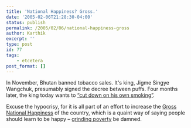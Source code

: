 ```yaml
---
title: 'National Happiness? Gross.'
date: '2005-02-06T21:28:30-04:00'
status: publish
permalink: /2005/02/06/national-happiness-gross
author: Karthik
excerpt: ''
type: post
id: 77
tags:
    - etcetera
post_format: []
---
```

 In November, Bhutan banned tobacco sales. It's king, Jigme Singye Wangchuk, presumably signed the decree between puffs. Four months later, the king today wants to [“cut down on his own smoking”](http://www.hindu.com/2005/02/07/stories/2005020702091000.htm).

Excuse the hypocrisy, for it is all part of an effort to increase the [Gross National Happiness](http://www.bhutanstudies.org.bt/announce/announce.htm#annoucement2) of the country, which is a quaint way of saying people should learn to be happy – [grinding poverty](http://www.economist.com/displaystory.cfm?story_id=S%27%29%28%3C%28QA%3F%22%23P%23%3C%0A&CFID=46583176&CFTOKEN=107f369-580fe502-b89a-4450-b51e-9cd30544ef36) be damned.